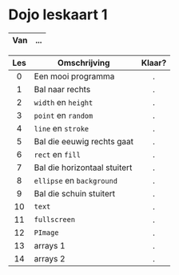 # Dojo leskaart 1

Van|...
:---:|:-------------------------------------------------:|

Les|Omschrijving|Klaar?
:---:|-------------------------------------|:---:
0|Een mooi programma|.
1|Bal naar rechts|.
2|`width` en `height`|.
3|`point` en `random`|.
4|`line` en `stroke`|.
5|Bal die eeuwig rechts gaat|.
6|`rect` en `fill`|.
7|Bal die horizontaal stuitert|.
8|`ellipse` en `background`|.
9|Bal die schuin stuitert|.
10|`text`|.
11|`fullscreen`|.
12|`PImage`|.
13|arrays 1|.
14|arrays 2|.

